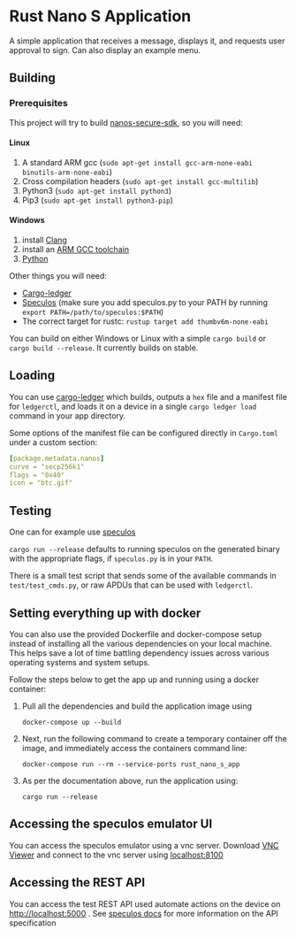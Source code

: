 # Rust Nano S Application 

A simple application that receives a message, displays it, and requests user approval to sign. Can also display an example menu.

## Building

### Prerequisites

This project will try to build [nanos-secure-sdk](https://github.com/LedgerHQ/nanos-secure-sdk), so you will need:

#### Linux

1. A standard ARM gcc (`sudo apt-get install gcc-arm-none-eabi binutils-arm-none-eabi`)
2. Cross compilation headers (`sudo apt-get install gcc-multilib`)
2. Python3 (`sudo apt-get install python3`)
3. Pip3 (`sudo apt-get install python3-pip`)

#### Windows

1. install [Clang](http://releases.llvm.org/download.html)
2. install an [ARM GCC toolchain](https://developer.arm.com/tools-and-software/open-source-software/developer-tools/gnu-toolchain/gnu-rm/downloads)
3. [Python](https://www.python.org/)


Other things you will need:
- [Cargo-ledger](https://github.com/LedgerHQ/cargo-ledger.git)
- [Speculos](https://github.com/LedgerHQ/speculos) (make sure you add speculos.py to your PATH by running `export PATH=/path/to/speculos:$PATH`)
- The correct target for rustc: `rustup target add thumbv6m-none-eabi`

You can build on either Windows or Linux with a simple `cargo build` or `cargo build --release`.
It currently builds on stable.

## Loading

You can use [cargo-ledger](https://github.com/LedgerHQ/cargo-ledger.git) which builds, outputs a `hex` file and a manifest file for `ledgerctl`, and loads it on a device in a single `cargo ledger load` command in your app directory.

Some options of the manifest file can be configured directly in `Cargo.toml` under a custom section:

```yaml
[package.metadata.nanos]
curve = "secp256k1"
flags = "0x40"
icon = "btc.gif"
```

## Testing

One can for example use [speculos](https://github.com/LedgerHQ/speculos)

`cargo run --release` defaults to running speculos on the generated binary with the appropriate flags, if `speculos.py` is in your `PATH`.

There is a small test script that sends some of the available commands in `test/test_cmds.py`, or raw APDUs that can be used with `ledgerctl`.


## Setting everything up with docker
You can also use the provided Dockerfile and docker-compose setup instead of installing all the various dependencies on your local machine. This helps save a lot of time battling dependency issues across various operating systems and system setups.

Follow the steps below to get the app up and running using a docker container:

1. Pull all the dependencies and build the application image using
   
    ```
    docker-compose up --build
    ```

2. Next, run the following command to create a temporary container off the image, and immediately access the containers command line:

    ```
    docker-compose run --rm --service-ports rust_nano_s_app
    ```

3. As per the documentation above, run the application using:

    ```
    cargo run --release
    ```

## Accessing the speculos emulator UI

You can access the speculos emulator using a vnc server. Download [VNC Viewer](https://www.realvnc.com/en/connect/download/vnc/) and connect to the vnc server using [localhost:8100](http://localhost:8100) 

## Accessing the REST API
You can access the test REST API used automate actions on the device on [http://localhost:5000](http://localhost:5000) . See [speculos docs](https://developers.ledger.com/docs/speculos/user/api/) for more information on the API specification
